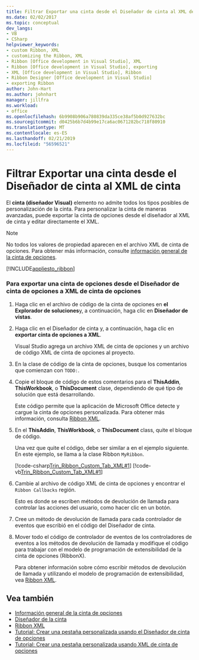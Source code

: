 ```yaml
---
title: Filtrar Exportar una cinta desde el Diseñador de cinta al XML de cinta
ms.date: 02/02/2017
ms.topic: conceptual
dev_langs:
- VB
- CSharp
helpviewer_keywords:
- custom Ribbon, XML
- customizing the Ribbon, XML
- Ribbon [Office development in Visual Studio], XML
- Ribbon [Office development in Visual Studio], exporting
- XML [Office development in Visual Studio], Ribbon
- Ribbon Designer [Office development in Visual Studio]
- exporting Ribbon
author: John-Hart
ms.author: johnhart
manager: jillfra
ms.workload:
- office
ms.openlocfilehash: 6b9908b906a780839da335ce38af5b0d927632bc
ms.sourcegitcommit: d0425b6b7d4b99e17ca6ac0671282bc718f80910
ms.translationtype: MT
ms.contentlocale: es-ES
ms.lasthandoff: 02/21/2019
ms.locfileid: "56596521"
---
```

# <a name="how-to-export-a-ribbon-from-the-ribbon-designer-to-ribbon-xml"></a>Filtrar Exportar una cinta desde el Diseñador de cinta al XML de cinta
  El **cinta (diseñador Visual)** elemento no admite todos los tipos posibles de personalización de la cinta. Para personalizar la cinta de maneras avanzadas, puede exportar la cinta de opciones desde el diseñador al XML de cinta y editar directamente el XML.

> [!NOTE]
>  No todos los valores de propiedad aparecen en el archivo XML de cinta de opciones. Para obtener más información, consulte [información general de la cinta de opciones](../vsto/ribbon-overview.md).

 [!INCLUDE[appliesto_ribbon](../vsto/includes/appliesto-ribbon-md.md)]

### <a name="to-export-a-ribbon-from-the-ribbon-designer-to-ribbon-xml"></a>Para exportar una cinta de opciones desde el Diseñador de cinta de opciones a XML de cinta de opciones

1.  Haga clic en el archivo de código de la cinta de opciones en **el Explorador de soluciones**y, a continuación, haga clic en **Diseñador de vistas**.

2.  Haga clic en el Diseñador de cinta y, a continuación, haga clic en **exportar cinta de opciones a XML**.

     Visual Studio agrega un archivo XML de cinta de opciones y un archivo de código XML de cinta de opciones al proyecto.

3.  En la clase de código de la cinta de opciones, busque los comentarios que comienzan con `TODO:`.

4.  Copie el bloque de código de estos comentarios para el **ThisAddin**, **ThisWorkbook**, o **ThisDocument** clase, dependiendo de qué tipo de solución que está desarrollando.

     Este código permite que la aplicación de Microsoft Office detecte y cargue la cinta de opciones personalizada. Para obtener más información, consulta [Ribbon XML](../vsto/ribbon-xml.md).

5.  En el **ThisAddin**, **ThisWorkbook**, o **ThisDocument** class, quite el bloque de código.

     Una vez que quite el código, debe ser similar a en el ejemplo siguiente. En este ejemplo, se llama a la clase Ribbon `MyRibbon`.

     [!code-csharp[Trin_Ribbon_Custom_Tab_XML#1](../vsto/codesnippet/CSharp/Trin_Ribbon_Custom_Tab_XML_O12/ThisAddIn.cs#1)]
     [!code-vb[Trin_Ribbon_Custom_Tab_XML#1](../vsto/codesnippet/VisualBasic/Trin_Ribbon_Custom_Tab_XML_O12/ThisAddIn.vb#1)]

6.  Cambie al archivo de código XML de cinta de opciones y encontrar el `Ribbon Callbacks` región.

     Esto es donde se escriben métodos de devolución de llamada para controlar las acciones del usuario, como hacer clic en un botón.

7.  Cree un método de devolución de llamada para cada controlador de eventos que escribió en el código del Diseñador de cinta.

8.  Mover todo el código de controlador de eventos de los controladores de eventos a los métodos de devolución de llamada y modifique el código para trabajar con el modelo de programación de extensibilidad de la cinta de opciones (RibbonX).

     Para obtener información sobre cómo escribir métodos de devolución de llamada y utilizando el modelo de programación de extensibilidad, vea [Ribbon XML](../vsto/ribbon-xml.md).

## <a name="see-also"></a>Vea también
- [Información general de la cinta de opciones](../vsto/ribbon-overview.md)
- [Diseñador de la cinta](../vsto/ribbon-designer.md)
- [Ribbon XML](../vsto/ribbon-xml.md)
- [Tutorial: Crear una pestaña personalizada usando el Diseñador de cinta de opciones](../vsto/walkthrough-creating-a-custom-tab-by-using-the-ribbon-designer.md)
- [Tutorial: Crear una pestaña personalizada usando XML de cinta de opciones](../vsto/walkthrough-creating-a-custom-tab-by-using-ribbon-xml.md)
